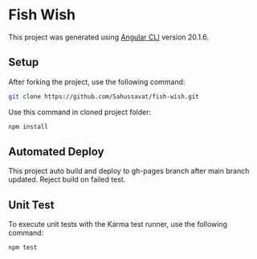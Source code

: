 # Fish Wish

This project was generated using [Angular CLI](https://github.com/angular/angular-cli) version 20.1.6.

## Setup

After forking the project, use the following command:

```bash
git clone https://github.com/Sahussavat/fish-wish.git
```

Use this command in cloned project folder:

```bash
npm install
```

## Automated Deploy

This project auto build and deploy to gh-pages branch after main branch updated.
Reject build on failed test.

## Unit Test

To execute unit tests with the Karma test runner, use the following command:

```bash
npm test
```
